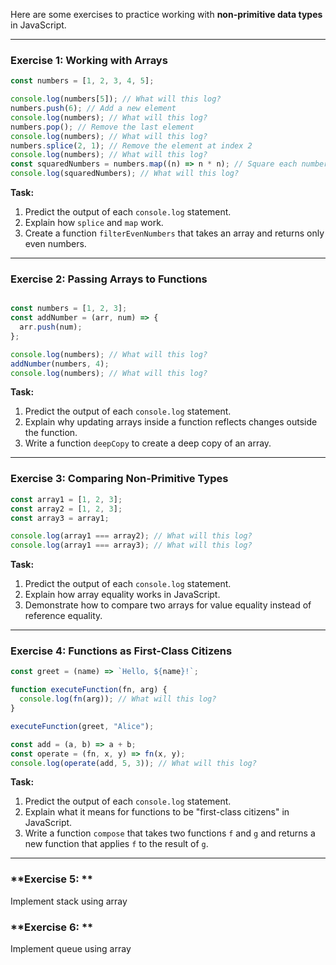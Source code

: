 Here are some exercises to practice working with **non-primitive data types** in JavaScript.

---

### **Exercise 1: Working with Arrays**
```javascript
const numbers = [1, 2, 3, 4, 5];

console.log(numbers[5]); // What will this log?
numbers.push(6); // Add a new element
console.log(numbers); // What will this log?
numbers.pop(); // Remove the last element
console.log(numbers); // What will this log?
numbers.splice(2, 1); // Remove the element at index 2
console.log(numbers); // What will this log?
const squaredNumbers = numbers.map((n) => n * n); // Square each number
console.log(squaredNumbers); // What will this log?
```

**Task:**  
1. Predict the output of each `console.log` statement.  
2. Explain how `splice` and `map` work.  
3. Create a function `filterEvenNumbers` that takes an array and returns only even numbers.

---

### **Exercise 2: Passing Arrays to Functions**
```javascript

const numbers = [1, 2, 3];
const addNumber = (arr, num) => {
  arr.push(num);
};

console.log(numbers); // What will this log?
addNumber(numbers, 4);
console.log(numbers); // What will this log?
```

**Task:**  
1. Predict the output of each `console.log` statement.  
2. Explain why updating arrays inside a function reflects changes outside the function.  
3. Write a function `deepCopy` to create a deep copy of an array.

---

### **Exercise 3: Comparing Non-Primitive Types**
```javascript
const array1 = [1, 2, 3];
const array2 = [1, 2, 3];
const array3 = array1;

console.log(array1 === array2); // What will this log?
console.log(array1 === array3); // What will this log?
```

**Task:**  
1. Predict the output of each `console.log` statement.  
2. Explain how array equality works in JavaScript.  
3. Demonstrate how to compare two arrays for value equality instead of reference equality.

---

### **Exercise 4: Functions as First-Class Citizens**
```javascript
const greet = (name) => `Hello, ${name}!`;

function executeFunction(fn, arg) {
  console.log(fn(arg)); // What will this log?
}

executeFunction(greet, "Alice");

const add = (a, b) => a + b;
const operate = (fn, x, y) => fn(x, y);
console.log(operate(add, 5, 3)); // What will this log?
```

**Task:**
1. Predict the output of each `console.log` statement.  
2. Explain what it means for functions to be "first-class citizens" in JavaScript.  
3. Write a function `compose` that takes two functions `f` and `g` and returns a new function that applies `f` to the result of `g`.

---

### **Exercise 5: **

Implement stack using array

### **Exercise 6: **

Implement queue using array
